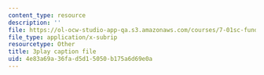 ```yaml
---
content_type: resource
description: ''
file: https://ol-ocw-studio-app-qa.s3.amazonaws.com/courses/7-01sc-fundamentals-of-biology-fall-2011/4e83a69a36fad5d15050b175a6d69e0a_DRBREvFL19g.srt
file_type: application/x-subrip
resourcetype: Other
title: 3play caption file
uid: 4e83a69a-36fa-d5d1-5050-b175a6d69e0a
---
```

